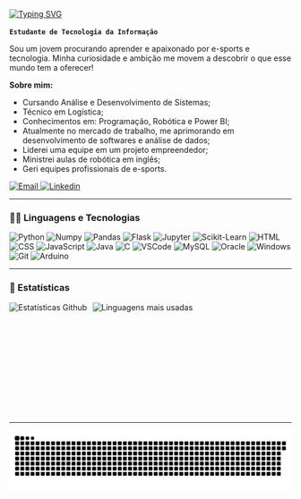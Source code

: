 <!-- Começando o README com uma saudação amigável -->
<a href="https://git.io/typing-svg">
    <img 
        src="https://readme-typing-svg.demolab.com?font=Fira+Code&duration=4000&pause=1000&color=7CA700&&vCenter=true&width=435&lines=%F0%9F%91%8B+Bem-vindo+ao+meu+perfil!"
        alt="Typing SVG"
    />
</a>

<!-- Dizendo sobre meu cargo/vocação do momento -->
**`Estudante de Tecnologia da Informação`**

<!-- Começando um "sobre mim" para entenderem quem sou eu -->
Sou um jovem procurando aprender e apaixonado por e-sports e tecnologia. Minha curiosidade e ambição me movem a descobrir o que esse mundo tem a oferecer!

**Sobre mim:**
* Cursando Análise e Desenvolvimento de Sistemas;
* Técnico em Logística;
* Conhecimentos em: Programação, Robótica e Power BI;
* Atualmente no mercado de trabalho, me aprimorando em desenvolvimento de softwares e análise de dados;
* Liderei uma equipe em um projeto empreendedor;
* Ministrei aulas de robótica em inglês;
* Geri equipes profissionais de e-sports.

<!-- Definindo os botões para divulgação de redes sociais minhas -->
<p align="left">
    </a>
    <a href="mailto:layobmedeiros@gmail.com">
        <img 
            alt="Email" 
            title="Envie um email"
            src="https://custom-icon-badges.demolab.com/badge/Email--0077B5?color=315110&labelColor=315110&style=for-the-badge&logo=email&label=Email&logoColor=white"
        />
    </a>
    <a href="https://www.linkedin.com/in/layo-brum/">
        <img 
            alt="Linkedin" 
            title="Me encontre no Linkedin"
            src="https://custom-icon-badges.demolab.com/badge/LinkedIn--0077B5?color=1155ba&labelColor=1155ba&style=for-the-badge&logo=linkedin&label=linkedin&logoColor=white"
        />
    </a>
</p>

---

### 👨‍💻 Linguagens e Tecnologias

<!-- Criando cada imagem para as linguagens e tecnologias que eu sei -->
<img 
    alt="Python"
    title="Python"
    width= "30px"
    src="https://cdn.jsdelivr.net/gh/devicons/devicon@latest/icons/python/python-original.svg"
/>
<img 
    alt="Numpy"
    title="Numpy"
    width= "30px"
    src="https://cdn.jsdelivr.net/gh/devicons/devicon@latest/icons/numpy/numpy-original-wordmark.svg"
/>
<img  
    alt="Pandas"
    title="Pandas"
    width= "30px"
    src="https://cdn.jsdelivr.net/gh/devicons/devicon@latest/icons/pandas/pandas-original-wordmark.svg"
/>
<img  
    alt="Flask"
    title="Flask"
    width= "30px"
    src="https://cdn.jsdelivr.net/gh/devicons/devicon@latest/icons/flask/flask-original-wordmark.svg" 
/>
<img  
    alt="Jupyter"
    title="Jupyter"
    width= "30px"
    src="https://cdn.jsdelivr.net/gh/devicons/devicon@latest/icons/jupyter/jupyter-original-wordmark.svg" 
/>
<img   
    alt="Scikit-Learn"
    title="Scikit-Learn"
    width= "30px"
    src="https://cdn.jsdelivr.net/gh/devicons/devicon@latest/icons/scikitlearn/scikitlearn-original.svg" 
/>
<img  
    alt="HTML"
    title="HTML"
    width= "30px"
    src="https://cdn.jsdelivr.net/gh/devicons/devicon@latest/icons/html5/html5-original.svg" 
/>
<img  
    alt="CSS"
    title="CSS"
    width= "30px"
    src="https://cdn.jsdelivr.net/gh/devicons/devicon@latest/icons/css3/css3-original.svg" 
/>
<img  
    alt="JavaScript"
    title="JavaScript"
    width= "30px"
    src="https://cdn.jsdelivr.net/gh/devicons/devicon@latest/icons/javascript/javascript-original.svg" 
/>
<img  
    alt="Java"
    title="Java"
    width= "30px"
    src="https://cdn.jsdelivr.net/gh/devicons/devicon@latest/icons/java/java-original.svg" 
/>
<img  
    alt="C"
    title="C"
    width= "30px"
    src="https://cdn.jsdelivr.net/gh/devicons/devicon@latest/icons/c/c-original.svg" 
/>
<img  
    alt="VSCode"
    title="VSCode"
    width= "30px"
    src="https://cdn.jsdelivr.net/gh/devicons/devicon@latest/icons/vscode/vscode-original.svg" 
/>
<img  
    alt="MySQL"
    title="MySQL"
    width= "30px"
    src="https://cdn.jsdelivr.net/gh/devicons/devicon@latest/icons/mysql/mysql-original-wordmark.svg" 
/>
<img  
    alt="Oracle"
    title="Oracle"
    width= "30px"
    src="https://cdn.jsdelivr.net/gh/devicons/devicon@latest/icons/oracle/oracle-original.svg" 
/>
<img  
    alt="Windows"
    title="Windows"
    width= "30px"
    src="https://cdn.jsdelivr.net/gh/devicons/devicon@latest/icons/windows8/windows8-original.svg"
/>
<img   
    alt="Git"
    title="Git"
    width= "30px"
    src="https://cdn.jsdelivr.net/gh/devicons/devicon@latest/icons/git/git-original.svg" 
/>
<img   
    alt="Arduino"
    title="Arduino"
    width= "30px"
    src="https://cdn.jsdelivr.net/gh/devicons/devicon@latest/icons/arduino/arduino-original-wordmark.svg"
/>

---

### 🔎 Estatísticas

<!-- Criando e transformando o card de estatisticas em uma imagem -->
<img
    align="left"
    alt="Estatísticas Github"
    height= "200"
    style="padding-right: 10px;"
    src="https://github-readme-stats.vercel.app/api?username=layobrum&show_icons=true&theme=merko&include_all_commits=true&locale=pt-br" 
/>

<img  
    alt="Linguagens mais usadas"
    height= "200"
    style="padding-right: 10px;"
    src="https://github-readme-stats.vercel.app/api/top-langs/?username=layobrum&theme=merko&layout=donut&locale=pt-br" 
/>

<div style="clear: both;"></div>

---

<picture align="center">
    <source media="(prefers-color-scheme: dark)" srcset="https://raw.githubusercontent.com/layobrum/layobrum/output/github-contribution-grid-snake-dark.svg">
    <source media="(prefers-color-scheme: light)" srcset="https://raw.githubusercontent.com/layobrum/layobrum/output/github-contribution-grid-snake-dark.svg">
    <img align="center" alt="github contribution grid snake animation" src="https://raw.githubusercontent.com/layobrum/layobrum/output/github-contribution-grid-snake.svg">
</picture>

<!--
### 📌 Principais Repositórios

Em construção...

 [![Readme Card](https://github-readme-stats.vercel.app/api/pin/?username=layobrum&repo=funcao-data-validade)](https://github.com/layobrum/funcao-data-validade) -->


